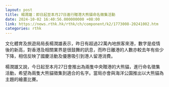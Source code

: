 ```yaml
---
layout: post
title: 楊潤雄：即日起至本月27日進行贈港大熊貓命名徵集活動
date: 2024-10-02 16:40:56.000000000 +08:00
link: https://news.rthk.hk/rthk/ch/component/k2/1773008-20241002.htm
categories: rthk
---
```


文化體育及旅遊局局長楊潤雄表示，昨日有超過22萬內地旅客來港，數字是疫情後的新高，對香港及相關業界是很鼓舞的訊息，而昨日離港的人數亦較去年有些少下降，相信反映了國慶活動及優惠吸引到港人留港消費。

楊潤雄又說，今日起至本月27日會推出為兩隻中央贈港的大熊貓，進行命名徵集活動，希望為兩隻大熊貓徵集到適合的名字。當局亦會與海洋公園推出以大熊貓為主題的繪畫比賽。
